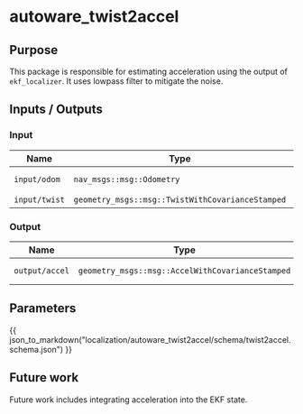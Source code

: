 # autoware_twist2accel

## Purpose

This package is responsible for estimating acceleration using the output of `ekf_localizer`. It uses lowpass filter to mitigate the noise.

## Inputs / Outputs

### Input

| Name          | Type                                             | Description           |
| ------------- | ------------------------------------------------ | --------------------- |
| `input/odom`  | `nav_msgs::msg::Odometry`                        | localization odometry |
| `input/twist` | `geometry_msgs::msg::TwistWithCovarianceStamped` | twist                 |

### Output

| Name           | Type                                             | Description            |
| -------------- | ------------------------------------------------ | ---------------------- |
| `output/accel` | `geometry_msgs::msg::AccelWithCovarianceStamped` | estimated acceleration |

## Parameters

{{ json_to_markdown("localization/autoware_twist2accel/schema/twist2accel.schema.json") }}

## Future work

Future work includes integrating acceleration into the EKF state.
